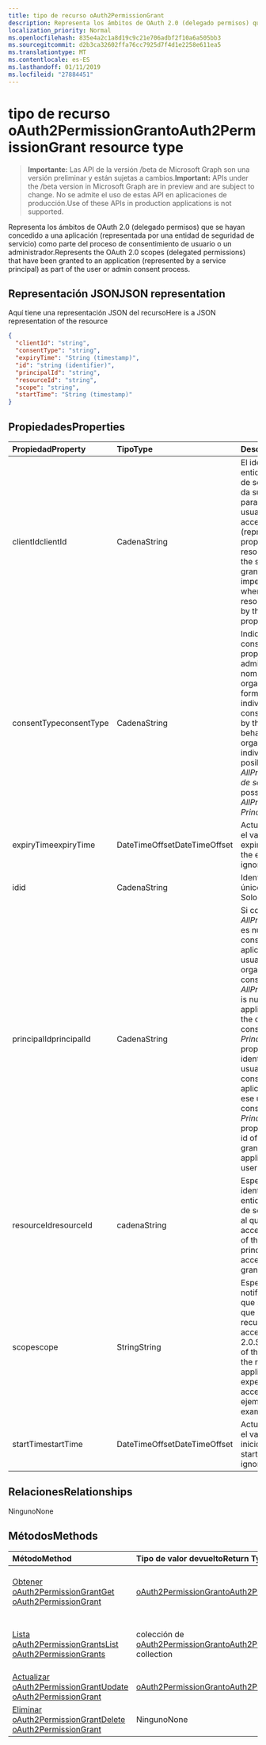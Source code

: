 ```yaml
---
title: tipo de recurso oAuth2PermissionGrant
description: Representa los ámbitos de OAuth 2.0 (delegado permisos) que se hayan concedido a una aplicación (representada por una entidad de seguridad de servicio) como parte del proceso de consentimiento de usuario o un administrador.
localization_priority: Normal
ms.openlocfilehash: 835e4a2c1a8d19c9c21e706adbf2f10a6a505bb3
ms.sourcegitcommit: d2b3ca32602ffa76cc7925d7f4d1e2258e611ea5
ms.translationtype: MT
ms.contentlocale: es-ES
ms.lasthandoff: 01/11/2019
ms.locfileid: "27884451"
---
```

# <a name="oauth2permissiongrant-resource-type"></a><span data-ttu-id="ffebb-103">tipo de recurso oAuth2PermissionGrant</span><span class="sxs-lookup"><span data-stu-id="ffebb-103">oAuth2PermissionGrant resource type</span></span>

> <span data-ttu-id="ffebb-104">**Importante:** Las API de la versión /beta de Microsoft Graph son una versión preliminar y están sujetas a cambios.</span><span class="sxs-lookup"><span data-stu-id="ffebb-104">**Important:** APIs under the /beta version in Microsoft Graph are in preview and are subject to change.</span></span> <span data-ttu-id="ffebb-105">No se admite el uso de estas API en aplicaciones de producción.</span><span class="sxs-lookup"><span data-stu-id="ffebb-105">Use of these APIs in production applications is not supported.</span></span>

<span data-ttu-id="ffebb-106">Representa los ámbitos de OAuth 2.0 (delegado permisos) que se hayan concedido a una aplicación (representada por una entidad de seguridad de servicio) como parte del proceso de consentimiento de usuario o un administrador.</span><span class="sxs-lookup"><span data-stu-id="ffebb-106">Represents the OAuth 2.0 scopes (delegated permissions) that have been granted to an application (represented by a service principal) as part of the user or admin consent process.</span></span>

## <a name="json-representation"></a><span data-ttu-id="ffebb-107">Representación JSON</span><span class="sxs-lookup"><span data-stu-id="ffebb-107">JSON representation</span></span>

<span data-ttu-id="ffebb-108">Aquí tiene una representación JSON del recurso</span><span class="sxs-lookup"><span data-stu-id="ffebb-108">Here is a JSON representation of the resource</span></span>

<!-- {
  "blockType": "resource",
  "optionalProperties": [

  ],
  "@odata.type": "microsoft.graph.oAuth2Permissiongrant"
}-->

```json
{
  "clientId": "string",
  "consentType": "string",
  "expiryTime": "String (timestamp)",
  "id": "string (identifier)",
  "principalId": "string",
  "resourceId": "string",
  "scope": "string",
  "startTime": "String (timestamp)"
}

```
## <a name="properties"></a><span data-ttu-id="ffebb-109">Propiedades</span><span class="sxs-lookup"><span data-stu-id="ffebb-109">Properties</span></span>
| <span data-ttu-id="ffebb-110">Propiedad</span><span class="sxs-lookup"><span data-stu-id="ffebb-110">Property</span></span>     | <span data-ttu-id="ffebb-111">Tipo</span><span class="sxs-lookup"><span data-stu-id="ffebb-111">Type</span></span>   |<span data-ttu-id="ffebb-112">Description</span><span class="sxs-lookup"><span data-stu-id="ffebb-112">Description</span></span>|
|:---------------|:--------|:----------|
|<span data-ttu-id="ffebb-113">clientId</span><span class="sxs-lookup"><span data-stu-id="ffebb-113">clientId</span></span>|<span data-ttu-id="ffebb-114">Cadena</span><span class="sxs-lookup"><span data-stu-id="ffebb-114">String</span></span>| <span data-ttu-id="ffebb-115">El identificador de la entidad de seguridad de servicio concedido da su consentimiento para suplantar al usuario al obtener acceso a los recursos (representado por la propiedad resourceId).</span><span class="sxs-lookup"><span data-stu-id="ffebb-115">The id of the service principal granted consent to impersonate the user when accessing the resource (represented by the resourceId property).</span></span> |
|<span data-ttu-id="ffebb-116">consentType</span><span class="sxs-lookup"><span data-stu-id="ffebb-116">consentType</span></span>|<span data-ttu-id="ffebb-117">Cadena</span><span class="sxs-lookup"><span data-stu-id="ffebb-117">String</span></span>| <span data-ttu-id="ffebb-118">Indica si su consentimiento le ha proporcionado por el administrador (en nombre de la organización) o de forma individual.</span><span class="sxs-lookup"><span data-stu-id="ffebb-118">Indicates if consent was provided by the administrator (on behalf of the organization) or by an individual.</span></span> <span data-ttu-id="ffebb-119">Los valores posibles son *AllPrincipals* o *entidad de seguridad*.</span><span class="sxs-lookup"><span data-stu-id="ffebb-119">The possible values are *AllPrincipals* or *Principal*.</span></span> |
|<span data-ttu-id="ffebb-120">expiryTime</span><span class="sxs-lookup"><span data-stu-id="ffebb-120">expiryTime</span></span>|<span data-ttu-id="ffebb-121">DateTimeOffset</span><span class="sxs-lookup"><span data-stu-id="ffebb-121">DateTimeOffset</span></span>| <span data-ttu-id="ffebb-122">Actualmente, se ignora el valor de tiempo de expiración.</span><span class="sxs-lookup"><span data-stu-id="ffebb-122">Currently, the expiry time value is ignored.</span></span> |
|<span data-ttu-id="ffebb-123">id</span><span class="sxs-lookup"><span data-stu-id="ffebb-123">id</span></span>|<span data-ttu-id="ffebb-124">Cadena</span><span class="sxs-lookup"><span data-stu-id="ffebb-124">String</span></span>| <span data-ttu-id="ffebb-125">Identificador único.</span><span class="sxs-lookup"><span data-stu-id="ffebb-125">Unique identifier.</span></span> <span data-ttu-id="ffebb-126">Solo lectura.</span><span class="sxs-lookup"><span data-stu-id="ffebb-126">Read-only.</span></span>|
|<span data-ttu-id="ffebb-127">principalId</span><span class="sxs-lookup"><span data-stu-id="ffebb-127">principalId</span></span>|<span data-ttu-id="ffebb-128">Cadena</span><span class="sxs-lookup"><span data-stu-id="ffebb-128">String</span></span>| <span data-ttu-id="ffebb-129">Si consentType es *AllPrincipals* este valor es null, y el consentimiento se aplica a todos los usuarios de la organización.</span><span class="sxs-lookup"><span data-stu-id="ffebb-129">If consentType is *AllPrincipals* this value is null, and the consent applies to all users in the organization.</span></span> <span data-ttu-id="ffebb-130">Si consentType es *Principal*, esta propiedad especifica el identificador del usuario que concede el consentimiento y se aplica únicamente para ese usuario.</span><span class="sxs-lookup"><span data-stu-id="ffebb-130">If consentType is *Principal*, then this property specifies the id of the user that granted consent and applies only for that user.</span></span> |
|<span data-ttu-id="ffebb-131">resourceId</span><span class="sxs-lookup"><span data-stu-id="ffebb-131">resourceId</span></span>|<span data-ttu-id="ffebb-132">cadena</span><span class="sxs-lookup"><span data-stu-id="ffebb-132">String</span></span>| <span data-ttu-id="ffebb-133">Especifica el identificador de la entidad de seguridad de servicio de recurso al que se ha concedido acceso.</span><span class="sxs-lookup"><span data-stu-id="ffebb-133">Specifies the id of the resource service principal to which access has been granted.</span></span> |
|<span data-ttu-id="ffebb-134">scope</span><span class="sxs-lookup"><span data-stu-id="ffebb-134">scope</span></span>|<span data-ttu-id="ffebb-135">String</span><span class="sxs-lookup"><span data-stu-id="ffebb-135">String</span></span>| <span data-ttu-id="ffebb-136">Especifica el valor de la notificación de [ámbito](/graph/permissions-reference) que se debe esperar a que la aplicación de recursos en el token de acceso de OAuth 2.0.</span><span class="sxs-lookup"><span data-stu-id="ffebb-136">Specifies the value of the [scope](/graph/permissions-reference) claim that the resource application should expect in the OAuth 2.0 access token.</span></span> <span data-ttu-id="ffebb-137">Por ejemplo, *User.Read*</span><span class="sxs-lookup"><span data-stu-id="ffebb-137">For example, *User.Read*</span></span> |
|<span data-ttu-id="ffebb-138">startTime</span><span class="sxs-lookup"><span data-stu-id="ffebb-138">startTime</span></span>|<span data-ttu-id="ffebb-139">DateTimeOffset</span><span class="sxs-lookup"><span data-stu-id="ffebb-139">DateTimeOffset</span></span>| <span data-ttu-id="ffebb-140">Actualmente, se ignora el valor de tiempo de inicio.</span><span class="sxs-lookup"><span data-stu-id="ffebb-140">Currently, the start time value is ignored.</span></span> |

## <a name="relationships"></a><span data-ttu-id="ffebb-141">Relaciones</span><span class="sxs-lookup"><span data-stu-id="ffebb-141">Relationships</span></span>
<span data-ttu-id="ffebb-142">Ninguno</span><span class="sxs-lookup"><span data-stu-id="ffebb-142">None</span></span>


## <a name="methods"></a><span data-ttu-id="ffebb-143">Métodos</span><span class="sxs-lookup"><span data-stu-id="ffebb-143">Methods</span></span>

| <span data-ttu-id="ffebb-144">Método</span><span class="sxs-lookup"><span data-stu-id="ffebb-144">Method</span></span>           | <span data-ttu-id="ffebb-145">Tipo de valor devuelto</span><span class="sxs-lookup"><span data-stu-id="ffebb-145">Return Type</span></span>    |<span data-ttu-id="ffebb-146">Descripción</span><span class="sxs-lookup"><span data-stu-id="ffebb-146">Description</span></span>|
|:---------------|:--------|:----------|
|[<span data-ttu-id="ffebb-147">Obtener oAuth2PermissionGrant</span><span class="sxs-lookup"><span data-stu-id="ffebb-147">Get oAuth2PermissionGrant</span></span>](../api/oauth2permissiongrant-get.md) | [<span data-ttu-id="ffebb-148">oAuth2PermissionGrant</span><span class="sxs-lookup"><span data-stu-id="ffebb-148">oAuth2PermissionGrant</span></span>](oauth2permissiongrant.md) |<span data-ttu-id="ffebb-149">Leer las propiedades y las relaciones del objeto oAuth2PermissionGrant.</span><span class="sxs-lookup"><span data-stu-id="ffebb-149">Read properties and relationships of oAuth2PermissionGrant object.</span></span>|
|[<span data-ttu-id="ffebb-150">Lista oAuth2PermissionGrants</span><span class="sxs-lookup"><span data-stu-id="ffebb-150">List oAuth2PermissionGrants</span></span>](../api/oauth2permissiongrant-list.md) | <span data-ttu-id="ffebb-151">colección de [oAuth2PermissionGrant](oauth2permissiongrant.md)</span><span class="sxs-lookup"><span data-stu-id="ffebb-151">[oAuth2PermissionGrant](oauth2permissiongrant.md) collection</span></span> | <span data-ttu-id="ffebb-152">Recuperar una lista de objetos de oauth2PermissionGrant.</span><span class="sxs-lookup"><span data-stu-id="ffebb-152">Retrieve a list of oauth2PermissionGrant objects.</span></span> |
|[<span data-ttu-id="ffebb-153">Actualizar oAuth2PermissionGrant</span><span class="sxs-lookup"><span data-stu-id="ffebb-153">Update oAuth2PermissionGrant</span></span>](../api/oauth2permissiongrant-update.md) | [<span data-ttu-id="ffebb-154">oAuth2PermissionGrant</span><span class="sxs-lookup"><span data-stu-id="ffebb-154">oAuth2PermissionGrant</span></span>](oauth2permissiongrant.md) |<span data-ttu-id="ffebb-155">Actualizar el objeto oAuth2PermissionGrant.</span><span class="sxs-lookup"><span data-stu-id="ffebb-155">Update oAuth2PermissionGrant object.</span></span> |
|[<span data-ttu-id="ffebb-156">Eliminar oAuth2PermissionGrant</span><span class="sxs-lookup"><span data-stu-id="ffebb-156">Delete oAuth2PermissionGrant</span></span>](../api/oauth2permissiongrant-delete.md) | <span data-ttu-id="ffebb-157">Ninguno</span><span class="sxs-lookup"><span data-stu-id="ffebb-157">None</span></span> |<span data-ttu-id="ffebb-158">Eliminar el objeto oAuth2PermissionGrant.</span><span class="sxs-lookup"><span data-stu-id="ffebb-158">Delete oAuth2PermissionGrant object.</span></span> |

<!-- uuid: 8fcb5dbc-d5aa-4681-8e31-b001d5168d79
2015-10-25 14:57:30 UTC -->
<!-- {
  "type": "#page.annotation",
  "description": "oAuth2PermissionGrant resource",
  "keywords": "",
  "section": "documentation",
  "tocPath": ""
}-->
